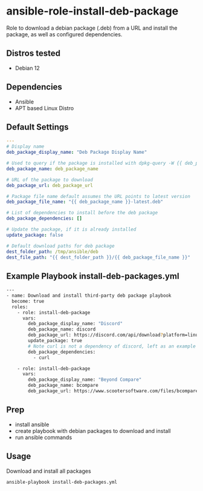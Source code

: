 # ansible-role-install-deb-package

Role to download a debian package (.deb) from a URL and install the package, as well as configured dependencies.

## Distros tested

* Debian 12

## Dependencies

* Ansible
* APT based Linux Distro


## Default Settings

```yaml
---
# Display name
deb_package_display_name: "Deb Package Display Name"

# Used to query if the package is installed with dpkg-query -W {{ deb_package_name }}
deb_package_name: deb_package_name

# URL of the package to download
deb_package_url: deb_package_url

# Package file name default assumes the URL points to latest version
deb_package_file_name: "{{ deb_package_name }}-latest.deb"

# List of dependencies to install before the deb package
deb_package_dependencies: []

# Update the package, if it is already installed
update_package: false

# Default download paths for deb package
dest_folder_path: /tmp/ansible/deb
dest_file_path: "{{ dest_folder_path }}/{{ deb_package_file_name }}"
```


## Example Playbook install-deb-packages.yml

```bash
---
- name: Download and install third-party deb package playbook
  become: true
  roles:
    - role: install-deb-package
      vars:
        deb_package_display_name: "Discord"
        deb_package_name: discord
        deb_package_url: https://discord.com/api/download?platform=linux&format=deb
        update_package: true
        # Note curl is not a dependency of discord, left as an example
        deb_package_dependencies:
          - curl

    - role: install-deb-package
      vars:
        deb_package_display_name: "Beyond Compare"
        deb_package_name: bcompare
        deb_package_url: https://www.scootersoftware.com/files/bcompare-4.4.7.28397_amd64.deb
```

## Prep

* install ansible
* create playbook with debian packages to download and install
* run ansible commands

## Usage

Download and install all packages

```bash
ansible-playbook install-deb-packages.yml
```
